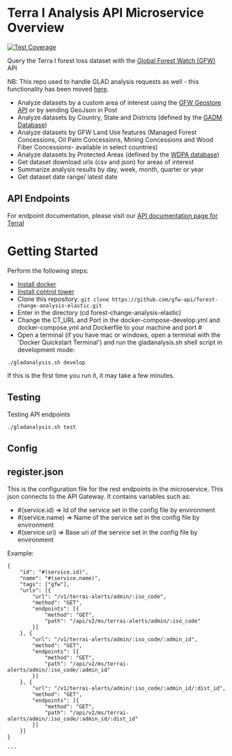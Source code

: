 # Terra I Analysis API Microservice Overview

[![Test Coverage](https://api.codeclimate.com/v1/badges/d86e27f2918b5cb53fdb/test_coverage)](https://codeclimate.com/github/gfw-api/forest-change-analysis-elastic/test_coverage)

Query the Terra I forest loss dataset with the [Global Forest Watch (GFW)](http://globalforestwatch.org) API

NB: This repo used to handle GLAD analysis requests as well - this functionality has been moved [here](https://github.com/gfw-api/glad-analysis-tiled/).

- Analyze datasets by a custom area of interest using the [GFW Geostore API](https://github.com/gfw-api/gfw-geostore-api) or by sending GeoJson in Post
- Analyze datasets by Country, State and Districts (defined by the [GADM Database](http://www.gadm.org/))
- Analyze datasets by GFW Land Use features (Managed Forest Concessions, Oil Palm Concessions, Mining Concessions and Wood Fiber Concessions- available in select countries)
- Analyze datasets by Protected Areas (defined by the [WDPA database](http://www.wdpa.org/))
- Get dataset download urls (csv and json) for areas of interest
- Summarize analysis results by day, week, month, quarter or year
- Get dataset date range/ latest date

## API Endpoints
For endpoint documentation, please visit our
[API documentation page for TerraI](https://production-api.globalforestwatch.org/documentation/#/?tags=TERRAI)

# Getting Started
Perform the following steps:
* [Install docker](https://docs.docker.com/engine/installation/)
* [Install control tower](https://github.com/control-tower/control-tower)
* Clone this repository: ```git clone https://github.com/gfw-api/forest-change-analysis-elastic.git```
* Enter in the directory (cd forest-change-analysis-elastic)
* Change the CT_URL and Port in the docker-compose-develop.yml and docker-compose.yml and Dockerfile to your machine and port #
* Open a terminal (if you have mac or windows, open a terminal with the 'Docker Quickstart Terminal') and run the gladanalysis.sh shell script in development mode:

```ssh
./gladanalysis.sh develop
```

If this is the first time you run it, it may take a few minutes.

## Testing
Testing API endpoints

```ssh
./gladanalysis.sh test
```

## Config

## register.json
This is the configuration file for the rest endpoints in the microservice. This json connects to the API Gateway. It contains variables such as:
* #(service.id) => Id of the service set in the config file by environment
* #(service.name) => Name of the service set in the config file by environment
* #(service.uri) => Base uri of the service set in the config file by environment

Example:
````
{
    "id": "#(service.id)",
    "name": "#(service.name)",
    "tags": ["gfw"],
    "urls": [{
        "url": "/v1/terrai-alerts/admin/:iso_code",
        "method": "GET",
        "endpoints": [{
            "method": "GET",
            "path": "/api/v2/ms/terrai-alerts/admin/:iso_code"
        }]
    }, {
        "url": "/v1/terrai-alerts/admin/:iso_code/:admin_id",
        "method": "GET",
        "endpoints": [{
            "method": "GET",
            "path": "/api/v2/ms/terrai-alerts/admin/:iso_code/:admin_id"
        }]
    }, {
        "url": "/v1/terrai-alerts/admin/:iso_code/:admin_id/:dist_id",
        "method": "GET",
        "endpoints": [{
            "method": "GET",
            "path": "/api/v2/ms/terrai-alerts/admin/:iso_code/:admin_id/:dist_id"
        }]
    }]
}

'''
